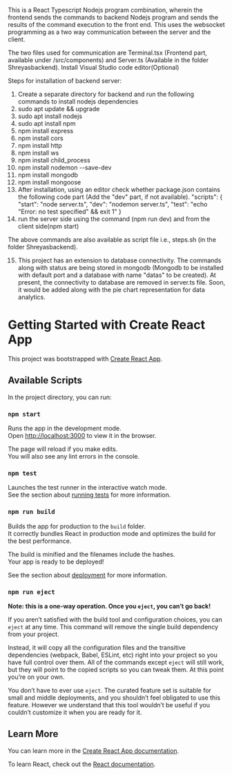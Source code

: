 This is a React Typescript Nodejs program combination, wherein the frontend sends the commands to backend Nodejs program and sends the results of the command execution to the front end. This uses the websocket programming as a two way communication between the server and the client.

The two files used for communication are Terminal.tsx (Frontend part, available under /src/components) and Server.ts (Available in the folder Shreyasbackend). Install Visual Studio code editor(Optional)

Steps for installation of backend server:

1. Create a separate directory for backend and run the following commands to install nodejs dependencies
2. sudo apt update && upgrade
3. sudo apt install nodejs
4. sudo apt install npm
5. npm install express 
6. npm install cors
7. npm install http
8. npm install ws
9. npm install child_process
10. npm install nodemon --save-dev
11. npm install mongodb
12. npm install mongoose
13. After installation, using an editor check whether package.json contains the following code part (Add the "dev" part, if not available).
 "scripts": {
    "start": "node server.ts",
    "dev": "nodemon server.ts",
    "test": "echo \"Error: no test specified\" && exit 1"
  }
14. run the server side using the command (npm run dev) and from the client side(npm start)

The above commands are also available as script file i.e., steps.sh (in the folder Shreyasbackend).

15. This project has an extension to database connectivity. The commands along with status are being stored in mongodb (Mongodb to be installed with default port and a database with name "datas" to be created). At present, the connectivity to database are removed in server.ts file. Soon, it would be added along with the pie chart representation for data analytics.


# Getting Started with Create React App

This project was bootstrapped with [Create React App](https://github.com/facebook/create-react-app).

## Available Scripts

In the project directory, you can run:

### `npm start`

Runs the app in the development mode.\
Open [http://localhost:3000](http://localhost:3000) to view it in the browser.

The page will reload if you make edits.\
You will also see any lint errors in the console.

### `npm test`

Launches the test runner in the interactive watch mode.\
See the section about [running tests](https://facebook.github.io/create-react-app/docs/running-tests) for more information.

### `npm run build`

Builds the app for production to the `build` folder.\
It correctly bundles React in production mode and optimizes the build for the best performance.

The build is minified and the filenames include the hashes.\
Your app is ready to be deployed!

See the section about [deployment](https://facebook.github.io/create-react-app/docs/deployment) for more information.

### `npm run eject`

**Note: this is a one-way operation. Once you `eject`, you can’t go back!**

If you aren’t satisfied with the build tool and configuration choices, you can `eject` at any time. This command will remove the single build dependency from your project.

Instead, it will copy all the configuration files and the transitive dependencies (webpack, Babel, ESLint, etc) right into your project so you have full control over them. All of the commands except `eject` will still work, but they will point to the copied scripts so you can tweak them. At this point you’re on your own.

You don’t have to ever use `eject`. The curated feature set is suitable for small and middle deployments, and you shouldn’t feel obligated to use this feature. However we understand that this tool wouldn’t be useful if you couldn’t customize it when you are ready for it.

## Learn More

You can learn more in the [Create React App documentation](https://facebook.github.io/create-react-app/docs/getting-started).

To learn React, check out the [React documentation](https://reactjs.org/).


